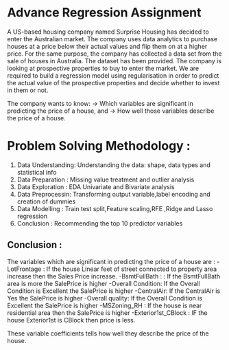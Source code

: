 # Advance Regression Assignment 

A US-based housing company named Surprise Housing has decided to enter the Australian market. The company uses data analytics to purchase houses at a price below their actual values and flip them on at a higher price. 
For the same purpose, the company has collected a data set from the sale of houses in Australia. The dataset has been provided.
The company is looking at prospective properties to buy to enter the market. 
We are required to build a regression model using regularisation in order to predict the actual value of the prospective properties 
and decide whether to invest in them or not. 

The company wants to know:
-> Which variables are significant in predicting the price of a house, and
-> How well those variables describe the price of a house.


# Problem Solving Methodology :
1. Data Understanding: Understanding the data: shape, data types and statistical info
2. Data Preparation : Missing value treatment and outlier analysis
3. Data Exploration : EDA Univariate and Bivariate analysis
4. Data Preprocessin: Transforming output variable,label encoding and creation of dummies
5. Data Modelling : Train test split,Feature scaling,RFE ,Ridge and Lasso regression
6. Conclusion : Recommending the top 10 predictor variables
  
  
 ## Conclusion :
 The variables which are significant in predicting the price of a house are :
    -LotFrontage : If the house Linear feet of street connected to property area increase then the Sales Price increase.
    -BsmtFullBath : : If the BsmtFullBath area is more the SalePrice is higher
    -Overall Condition: If the Overall Condition is Excellent the SalePrice is higher
    -CentralAir: If the CentralAir is Yes the SalePrice is higher
    -Overall quality: If the Overall Condition is Excellent the SalePrice is higher
    -MSZoning_RH : If the house is near residential area then the SalePrice is higher
    -Exterior1st_CBlock : IF the house Exterior1st is CBlock then price is less.


These variable coefficients tells how well they describe the price of the house. 
